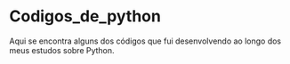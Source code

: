 # Codigos_de_python
Aqui se encontra alguns dos códigos que fui desenvolvendo ao longo dos meus estudos sobre Python. 
